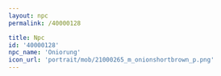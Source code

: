 ```yaml
---
layout: npc
permalink: /40000128

title: Npc
id: '40000128'
npc_name: 'Oniorung'
icon_url: 'portrait/mob/21000265_m_onionshortbrown_p.png'
---
```


